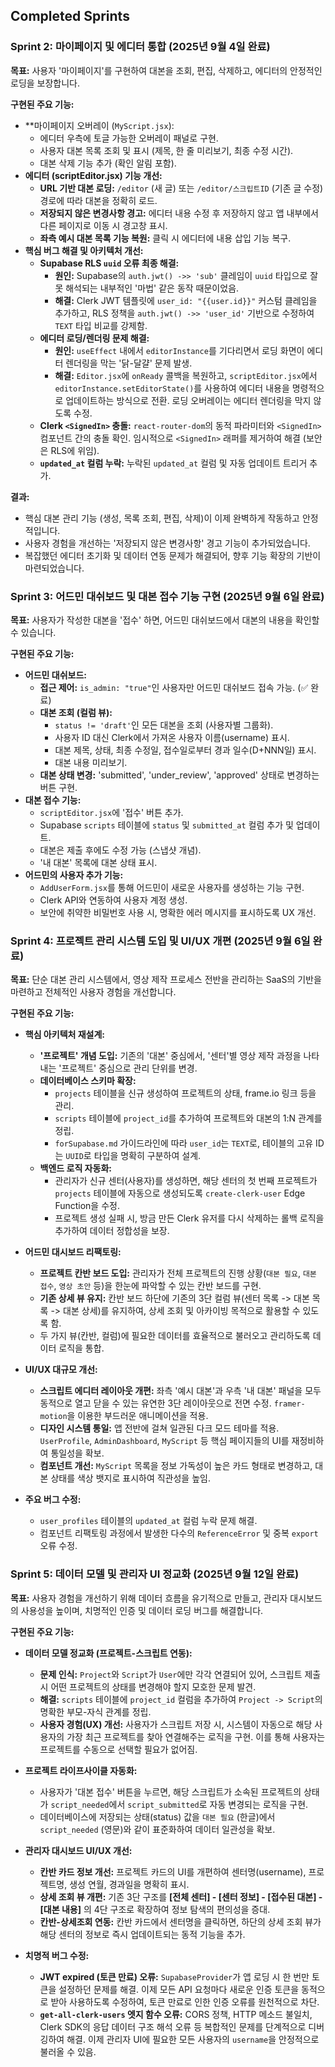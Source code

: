 ## Completed Sprints

### Sprint 2: 마이페이지 및 에디터 통합 (2025년 9월 4일 완료)

**목표:** 사용자 '마이페이지'를 구현하여 대본을 조회, 편집, 삭제하고, 에디터의 안정적인 로딩을 보장합니다.

**구현된 주요 기능:**

*   **마이페이지 오버레이 (`MyScript.jsx`):
    *   에디터 우측에 토글 가능한 오버레이 패널로 구현.
    *   사용자 대본 목록 조회 및 표시 (제목, 한 줄 미리보기, 최종 수정 시간).
    *   대본 삭제 기능 추가 (확인 알림 포함).
*   **에디터 (scriptEditor.jsx) 기능 개선:**
    *   **URL 기반 대본 로딩:** `/editor` (새 글) 또는 `/editor/스크립트ID` (기존 글 수정) 경로에 따라 대본을 정확히 로드.
    *   **저장되지 않은 변경사항 경고:** 에디터 내용 수정 후 저장하지 않고 앱 내부에서 다른 페이지로 이동 시 경고창 표시.
    *   **좌측 예시 대본 목록 기능 복원:** 클릭 시 에디터에 내용 삽입 기능 복구.
*   **핵심 버그 해결 및 아키텍처 개선:**
    *   **Supabase RLS `uuid` 오류 최종 해결:**
        *   **원인:** Supabase의 `auth.jwt() ->> 'sub'` 클레임이 `uuid` 타입으로 잘못 해석되는 내부적인 '마법' 같은 동작 때문이었음.
        *   **해결:** Clerk JWT 템플릿에 `user_id: "{{user.id}}"` 커스텀 클레임을 추가하고, RLS 정책을 `auth.jwt() ->> 'user_id'` 기반으로 수정하여 `TEXT` 타입 비교를 강제함.
    *   **에디터 로딩/렌더링 문제 해결:**
        *   **원인:** `useEffect` 내에서 `editorInstance`를 기다리면서 로딩 화면이 에디터 렌더링을 막는 '닭-달걀' 문제 발생.
        *   **해결:** `Editor.jsx`에 `onReady` 콜백을 복원하고, `scriptEditor.jsx`에서 `editorInstance.setEditorState()`를 사용하여 에디터 내용을 명령적으로 업데이트하는 방식으로 전환. 로딩 오버레이는 에디터 렌더링을 막지 않도록 수정.
    *   **Clerk `<SignedIn>` 충돌:** `react-router-dom`의 동적 파라미터와 `<SignedIn>` 컴포넌트 간의 충돌 확인. 임시적으로 `<SignedIn>` 래퍼를 제거하여 해결 (보안은 RLS에 위임).
    *   **`updated_at` 컬럼 누락:** 누락된 `updated_at` 컬럼 및 자동 업데이트 트리거 추가.

**결과:**

*   핵심 대본 관리 기능 (생성, 목록 조회, 편집, 삭제)이 이제 완벽하게 작동하고 안정적입니다.
*   사용자 경험을 개선하는 '저장되지 않은 변경사항' 경고 기능이 추가되었습니다.
*   복잡했던 에디터 초기화 및 데이터 연동 문제가 해결되어, 향후 기능 확장의 기반이 마련되었습니다.


### Sprint 3: 어드민 대쉬보드 및 대본 접수 기능 구현 (2025년 9월 6일 완료)

**목표:** 사용자가 작성한 대본을 '접수' 하면, 어드민 대쉬보드에서 대본의 내용을 확인할 수 있습니다.

**구현된 주요 기능:**

*   **어드민 대쉬보드:**
    *   **접근 제어:** `is_admin: "true"`인 사용자만 어드민 대쉬보드 접속 가능. (✅ 완료)
    *   **대본 조회 (컬럼 뷰):**
        *   `status != 'draft'`인 모든 대본을 조회 (사용자별 그룹화).
        *   사용자 ID 대신 Clerk에서 가져온 사용자 이름(username) 표시.
        *   대본 제목, 상태, 최종 수정일, 접수일로부터 경과 일수(D+NNN일) 표시.
        *   대본 내용 미리보기.
    *   **대본 상태 변경:** 'submitted', 'under_review', 'approved' 상태로 변경하는 버튼 구현.
*   **대본 접수 기능:**
    *   `scriptEditor.jsx`에 '접수' 버튼 추가.
    *   Supabase `scripts` 테이블에 `status` 및 `submitted_at` 컬럼 추가 및 업데이트.
    *   대본은 제출 후에도 수정 가능 (스냅샷 개념).
    *   '내 대본' 목록에 대본 상태 표시.
*   **어드민의 사용자 추가 기능:**
    *   `AddUserForm.jsx`를 통해 어드민이 새로운 사용자를 생성하는 기능 구현.
    *   Clerk API와 연동하여 사용자 계정 생성.
    *   보안에 취약한 비밀번호 사용 시, 명확한 에러 메시지를 표시하도록 UX 개선.

### Sprint 4: 프로젝트 관리 시스템 도입 및 UI/UX 개편 (2025년 9월 6일 완료)

**목표:** 단순 대본 관리 시스템에서, 영상 제작 프로세스 전반을 관리하는 SaaS의 기반을 마련하고 전체적인 사용자 경험을 개선합니다.

**구현된 주요 기능:**

*   **핵심 아키텍처 재설계:**
    *   **'프로젝트' 개념 도입:** 기존의 '대본' 중심에서, '센터'별 영상 제작 과정을 나타내는 '프로젝트' 중심으로 관리 단위를 변경.
    *   **데이터베이스 스키마 확장:**
        *   `projects` 테이블을 신규 생성하여 프로젝트의 상태, frame.io 링크 등을 관리.
        *   `scripts` 테이블에 `project_id`를 추가하여 프로젝트와 대본의 1:N 관계를 정립.
        *   `forSupabase.md` 가이드라인에 따라 `user_id`는 `TEXT`로, 테이블의 고유 ID는 `UUID`로 타입을 명확히 구분하여 설계.
    *   **백엔드 로직 자동화:**
        *   관리자가 신규 센터(사용자)를 생성하면, 해당 센터의 첫 번째 프로젝트가 `projects` 테이블에 자동으로 생성되도록 `create-clerk-user` Edge Function을 수정.
        *   프로젝트 생성 실패 시, 방금 만든 Clerk 유저를 다시 삭제하는 롤백 로직을 추가하여 데이터 정합성을 보장.

*   **어드민 대시보드 리팩토링:**
    *   **프로젝트 칸반 보드 도입:** 관리자가 전체 프로젝트의 진행 상황(`대본 필요`, `대본 접수`, `영상 초안` 등)을 한눈에 파악할 수 있는 칸반 보드를 구현.
    *   **기존 상세 뷰 유지:** 칸반 보드 하단에 기존의 3단 컬럼 뷰(센터 목록 -> 대본 목록 -> 대본 상세)를 유지하여, 상세 조회 및 아카이빙 목적으로 활용할 수 있도록 함.
    *   두 가지 뷰(칸반, 컬럼)에 필요한 데이터를 효율적으로 불러오고 관리하도록 데이터 로직을 통합.

*   **UI/UX 대규모 개선:**
    *   **스크립트 에디터 레이아웃 개편:** 좌측 '예시 대본'과 우측 '내 대본' 패널을 모두 동적으로 열고 닫을 수 있는 유연한 3단 레이아웃으로 전면 수정. `framer-motion`을 이용한 부드러운 애니메이션을 적용.
    *   **디자인 시스템 통일:** 앱 전반에 걸쳐 일관된 다크 모드 테마를 적용. `UserProfile`, `AdminDashboard`, `MyScript` 등 핵심 페이지들의 UI를 재정비하여 통일성을 확보.
    *   **컴포넌트 개선:** `MyScript` 목록을 정보 가독성이 높은 카드 형태로 변경하고, 대본 상태를 색상 뱃지로 표시하여 직관성을 높임.

*   **주요 버그 수정:**
    *   `user_profiles` 테이블의 `updated_at` 컬럼 누락 문제 해결.
    *   컴포넌트 리팩토링 과정에서 발생한 다수의 `ReferenceError` 및 중복 `export` 오류 수정.

### Sprint 5: 데이터 모델 및 관리자 UI 정교화 (2025년 9월 12일 완료)

**목표:** 사용자 경험을 개선하기 위해 데이터 흐름을 유기적으로 만들고, 관리자 대시보드의 사용성을 높이며, 치명적인 인증 및 데이터 로딩 버그를 해결합니다.

**구현된 주요 기능:**

*   **데이터 모델 정교화 (프로젝트-스크립트 연동):**
    *   **문제 인식:** `Project`와 `Script`가 `User`에만 각각 연결되어 있어, 스크립트 제출 시 어떤 프로젝트의 상태를 변경해야 할지 모호한 문제 발견.
    *   **해결:** `scripts` 테이블에 `project_id` 컬럼을 추가하여 `Project -> Script`의 명확한 부모-자식 관계를 정립.
    *   **사용자 경험(UX) 개선:** 사용자가 스크립트 저장 시, 시스템이 자동으로 해당 사용자의 가장 최근 프로젝트를 찾아 연결해주는 로직을 구현. 이를 통해 사용자는 프로젝트를 수동으로 선택할 필요가 없어짐.

*   **프로젝트 라이프사이클 자동화:**
    *   사용자가 '대본 접수' 버튼을 누르면, 해당 스크립트가 소속된 프로젝트의 상태가 `script_needed`에서 `script_submitted`로 자동 변경되는 로직을 구현.
    *   데이터베이스에 저장되는 상태(status) 값을 `대본 필요` (한글)에서 `script_needed` (영문)와 같이 표준화하여 데이터 일관성을 확보.

*   **관리자 대시보드 UI/UX 개선:**
    *   **칸반 카드 정보 개선:** 프로젝트 카드의 UI를 개편하여 센터명(username), 프로젝트명, 생성 연월, 경과일을 명확히 표시.
    *   **상세 조회 뷰 개편:** 기존 3단 구조를 **[전체 센터] - [센터 정보] - [접수된 대본] - [대본 내용]** 의 4단 구조로 확장하여 정보 탐색의 편의성을 증대.
    *   **칸반-상세조회 연동:** 칸반 카드에서 센터명을 클릭하면, 하단의 상세 조회 뷰가 해당 센터의 정보로 즉시 업데이트되는 동적 기능을 추가.

*   **치명적 버그 수정:**
    *   **JWT expired (토큰 만료) 오류:** `SupabaseProvider`가 앱 로딩 시 한 번만 토큰을 설정하던 문제를 해결. 이제 모든 API 요청마다 새로운 인증 토큰을 동적으로 받아 사용하도록 수정하여, 토큰 만료로 인한 인증 오류를 원천적으로 차단.
    *   **`get-all-clerk-users` 엣지 함수 오류:** CORS 정책, HTTP 메소드 불일치, Clerk SDK의 응답 데이터 구조 해석 오류 등 복합적인 문제를 단계적으로 디버깅하여 해결. 이제 관리자 UI에 필요한 모든 사용자의 `username`을 안정적으로 불러올 수 있음.
